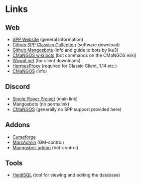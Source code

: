 # Links

## Web

-   [SPP Website](https://singleplayerproject.com/viewtopic.php?f=4&t=373) (general information)
-   [Github SPP Classics Collection](https://github.com/celguar/spp-classics-cmangos/releases) (software download)
-   [Github Mangosbots](http://ike3.github.io/mangosbot-docs/) (info and guide to bots by ike3)
-   [CMaNGOS wiki bots](https://github.com/cmangos/issues/wiki/Guide-to-use-Playerbot) (bot commands on the CMaNGOS wiki)
-   [Wowdl.net](https://wowdl.net/) (for client downloads)
-   [HermesProxy](https://github.com/WowLegacyCore/HermesProxy) (required for Classic Client, 1.14 etc.)
-   [CMaNGOS](https://cmangos.net/) (info)

## Discord

-   [Single Player Project](https://discord.gg/TpxqWWT) (main link)
-   Mangosbots (no permalink)
-   [CMaNGOS](https://discord.gg/Dgzerzb) (generally no SPP support provided here)

## Addons

-   [Curseforge](https://www.curseforge.com/wow/addons?filter-game-version=2020709689%3A6904&filter-sort=4)
-   [MarsAdmin](https://cdn.discordapp.com/attachments/645260188256829451/739113895960248330/MarsAdmin.zip) (GM-control)
-   [Mangosbot-addon](https://github.com/celguar/mangosbot-addon) (bot-control)

## Tools

-   [HeidiSQL](https://www.heidisql.com/) (tool for viewing and editing the database)
